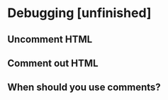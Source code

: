 # Debugging \[unfinished\]

## Uncomment HTML

## Comment out HTML

## When should you use comments?

